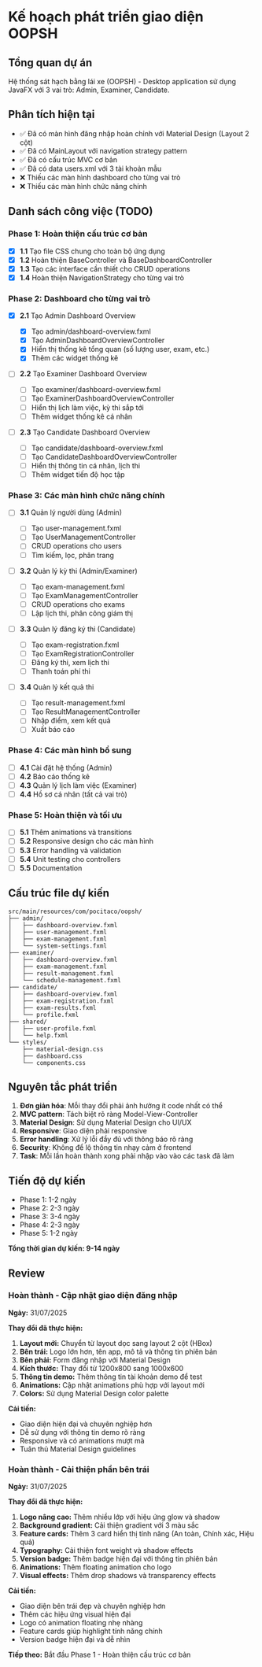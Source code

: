 # Kế hoạch phát triển giao diện OOPSH

## Tổng quan dự án

Hệ thống sát hạch bằng lái xe (OOPSH) - Desktop application sử dụng JavaFX với 3 vai trò: Admin, Examiner, Candidate.

## Phân tích hiện tại

- ✅ Đã có màn hình đăng nhập hoàn chỉnh với Material Design (Layout 2 cột)
- ✅ Đã có MainLayout với navigation strategy pattern
- ✅ Đã có cấu trúc MVC cơ bản
- ✅ Đã có data users.xml với 3 tài khoản mẫu
- ❌ Thiếu các màn hình dashboard cho từng vai trò
- ❌ Thiếu các màn hình chức năng chính

## Danh sách công việc (TODO)

### Phase 1: Hoàn thiện cấu trúc cơ bản

- [x] **1.1** Tạo file CSS chung cho toàn bộ ứng dụng
- [x] **1.2** Hoàn thiện BaseController và BaseDashboardController
- [x] **1.3** Tạo các interface cần thiết cho CRUD operations
- [x] **1.4** Hoàn thiện NavigationStrategy cho từng vai trò

### Phase 2: Dashboard cho từng vai trò

- [x] **2.1** Tạo Admin Dashboard Overview

  - [x] Tạo admin/dashboard-overview.fxml
  - [x] Tạo AdminDashboardOverviewController
  - [x] Hiển thị thống kê tổng quan (số lượng user, exam, etc.)
  - [x] Thêm các widget thống kê

- [ ] **2.2** Tạo Examiner Dashboard Overview

  - [ ] Tạo examiner/dashboard-overview.fxml
  - [ ] Tạo ExaminerDashboardOverviewController
  - [ ] Hiển thị lịch làm việc, kỳ thi sắp tới
  - [ ] Thêm widget thống kê cá nhân

- [ ] **2.3** Tạo Candidate Dashboard Overview
  - [ ] Tạo candidate/dashboard-overview.fxml
  - [ ] Tạo CandidateDashboardOverviewController
  - [ ] Hiển thị thông tin cá nhân, lịch thi
  - [ ] Thêm widget tiến độ học tập

### Phase 3: Các màn hình chức năng chính

- [ ] **3.1** Quản lý người dùng (Admin)

  - [ ] Tạo user-management.fxml
  - [ ] Tạo UserManagementController
  - [ ] CRUD operations cho users
  - [ ] Tìm kiếm, lọc, phân trang

- [ ] **3.2** Quản lý kỳ thi (Admin/Examiner)

  - [ ] Tạo exam-management.fxml
  - [ ] Tạo ExamManagementController
  - [ ] CRUD operations cho exams
  - [ ] Lập lịch thi, phân công giám thị

- [ ] **3.3** Quản lý đăng ký thi (Candidate)

  - [ ] Tạo exam-registration.fxml
  - [ ] Tạo ExamRegistrationController
  - [ ] Đăng ký thi, xem lịch thi
  - [ ] Thanh toán phí thi

- [ ] **3.4** Quản lý kết quả thi
  - [ ] Tạo result-management.fxml
  - [ ] Tạo ResultManagementController
  - [ ] Nhập điểm, xem kết quả
  - [ ] Xuất báo cáo

### Phase 4: Các màn hình bổ sung

- [ ] **4.1** Cài đặt hệ thống (Admin)
- [ ] **4.2** Báo cáo thống kê
- [ ] **4.3** Quản lý lịch làm việc (Examiner)
- [ ] **4.4** Hồ sơ cá nhân (tất cả vai trò)

### Phase 5: Hoàn thiện và tối ưu

- [ ] **5.1** Thêm animations và transitions
- [ ] **5.2** Responsive design cho các màn hình
- [ ] **5.3** Error handling và validation
- [ ] **5.4** Unit testing cho controllers
- [ ] **5.5** Documentation

## Cấu trúc file dự kiến

```
src/main/resources/com/pocitaco/oopsh/
├── admin/
│   ├── dashboard-overview.fxml
│   ├── user-management.fxml
│   ├── exam-management.fxml
│   └── system-settings.fxml
├── examiner/
│   ├── dashboard-overview.fxml
│   ├── exam-management.fxml
│   ├── result-management.fxml
│   └── schedule-management.fxml
├── candidate/
│   ├── dashboard-overview.fxml
│   ├── exam-registration.fxml
│   ├── exam-results.fxml
│   └── profile.fxml
├── shared/
│   ├── user-profile.fxml
│   └── help.fxml
└── styles/
    ├── material-design.css
    ├── dashboard.css
    └── components.css
```

## Nguyên tắc phát triển

1. **Đơn giản hóa**: Mỗi thay đổi phải ảnh hưởng ít code nhất có thể
2. **MVC pattern**: Tách biệt rõ ràng Model-View-Controller
3. **Material Design**: Sử dụng Material Design cho UI/UX
4. **Responsive**: Giao diện phải responsive
5. **Error handling**: Xử lý lỗi đầy đủ với thông báo rõ ràng
6. **Security**: Không để lộ thông tin nhạy cảm ở frontend
7. **Task**: Mỗi lần hoàn thành xong phải nhập vào vào các task đã làm

## Tiến độ dự kiến

- Phase 1: 1-2 ngày
- Phase 2: 2-3 ngày
- Phase 3: 3-4 ngày
- Phase 4: 2-3 ngày
- Phase 5: 1-2 ngày

**Tổng thời gian dự kiến: 9-14 ngày**

## Review

### Hoàn thành - Cập nhật giao diện đăng nhập

**Ngày:** 31/07/2025

**Thay đổi đã thực hiện:**

1. **Layout mới:** Chuyển từ layout dọc sang layout 2 cột (HBox)
2. **Bên trái:** Logo lớn hơn, tên app, mô tả và thông tin phiên bản
3. **Bên phải:** Form đăng nhập với Material Design
4. **Kích thước:** Thay đổi từ 1200x800 sang 1000x600
5. **Thông tin demo:** Thêm thông tin tài khoản demo để test
6. **Animations:** Cập nhật animations phù hợp với layout mới
7. **Colors:** Sử dụng Material Design color palette

**Cải tiến:**

- Giao diện hiện đại và chuyên nghiệp hơn
- Dễ sử dụng với thông tin demo rõ ràng
- Responsive và có animations mượt mà
- Tuân thủ Material Design guidelines

### Hoàn thành - Cải thiện phần bên trái

**Ngày:** 31/07/2025

**Thay đổi đã thực hiện:**

1. **Logo nâng cao:** Thêm nhiều lớp với hiệu ứng glow và shadow
2. **Background gradient:** Cải thiện gradient với 3 màu sắc
3. **Feature cards:** Thêm 3 card hiển thị tính năng (An toàn, Chính xác, Hiệu quả)
4. **Typography:** Cải thiện font weight và shadow effects
5. **Version badge:** Thêm badge hiện đại với thông tin phiên bản
6. **Animations:** Thêm floating animation cho logo
7. **Visual effects:** Thêm drop shadows và transparency effects

**Cải tiến:**

- Giao diện bên trái đẹp và chuyên nghiệp hơn
- Thêm các hiệu ứng visual hiện đại
- Logo có animation floating nhẹ nhàng
- Feature cards giúp highlight tính năng chính
- Version badge hiện đại và dễ nhìn

**Tiếp theo:** Bắt đầu Phase 1 - Hoàn thiện cấu trúc cơ bản
